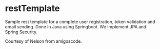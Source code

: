 # restTemplate
Sample rest template for a complete user registration, token validation and email sending. 
Done in Java using Springboot. 
We implement JPA and Spring Security. 

Courtesy of Nelson from amigoscode.
